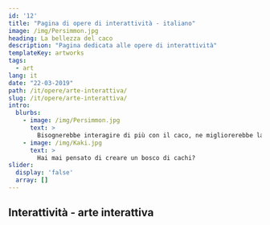 ```yaml
---
id: '12'
title: "Pagina di opere di interattività - italiano"
image: /img/Persimmon.jpg
heading: La bellezza del caco
description: "Pagina dedicata alle opere di interattività"
templateKey: artworks
tags:
  - art
lang: it
date: "22-03-2019"
path: /it/opere/arte-interattiva/
slug: /it/opere/arte-interattiva/
intro:
  blurbs:
    - image: /img/Persimmon.jpg
      text: >
        Bisognerebbe interagire di più con il caco, ne migliorerebbe la salute!
    - image: /img/Kaki.jpg
      text: >
        Hai mai pensato di creare un bosco di cachi?
slider:
  display: 'false'
  array: []
---
```


## Interattività - arte interattiva
